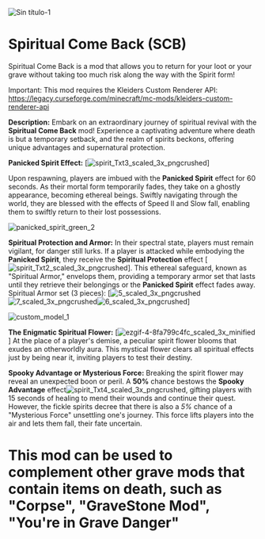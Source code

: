 ![Sin título-1](https://github.com/Rener-py/SCB/assets/47863186/01abf4ce-d98d-4ca2-9d26-f4a79e1965a2)
# Spiritual Come Back (SCB)
Spiritual Come Back is a mod that allows you to return for your loot or your grave without taking too much risk along the way with the Spirit form!

Important: This mod requires the Kleiders Custom Renderer API: https://legacy.curseforge.com/minecraft/mc-mods/kleiders-custom-renderer-api

**Description:**
Embark on an extraordinary journey of spiritual revival with the **Spiritual Come Back** mod! Experience a captivating adventure where death is but a temporary setback, and the realm of spirits beckons, offering unique advantages and supernatural protection.

**Panicked Spirit Effect:** [![spirit_Txt3_scaled_3x_pngcrushed](https://github.com/Rener-py/SCB/assets/47863186/b9e67410-a2ec-47b4-898a-3175aedd55db)]

Upon respawning, players are imbued with the **Panicked Spirit** effect for 60 seconds. As their mortal form temporarily fades, they take on a ghostly appearance, becoming ethereal beings. Swiftly navigating through the world, they are blessed with the effects of Speed II and Slow fall, enabling them to swiftly return to their lost possessions.

![panicked_spirit_green_2](https://github.com/Rener-py/SCB/assets/47863186/26e71e62-e4d6-4563-a69b-1d984c341b72)

**Spiritual Protection and Armor:**
In their spectral state, players must remain vigilant, for danger still lurks. If a player is attacked while embodying the **Panicked Spirit**, they receive the **Spiritual Protection** effect [![spirit_Txt2_scaled_3x_pngcrushed](https://github.com/Rener-py/SCB/assets/47863186/68250326-7098-4cb5-bdeb-162f099003f5)]. This ethereal safeguard, known as "Spiritual Armor," envelops them, providing a temporary armor set that lasts until they retrieve their belongings or the **Panicked Spirit** effect fades away.
Spiritual Armor set (3 pieces): [![5_scaled_3x_pngcrushed](https://github.com/Rener-py/SCB/assets/47863186/272e9ca9-ac52-4c5c-b1b3-f75648906f57)![7_scaled_3x_pngcrushed](https://github.com/Rener-py/SCB/assets/47863186/528aa5d1-f80b-4c7f-a639-945f0335dcd6)![6_scaled_3x_pngcrushed](https://github.com/Rener-py/SCB/assets/47863186/d6ae9a6c-732a-4ae9-a5a3-a9642e084c10)]

![custom_model_1](https://github.com/Rener-py/SCB/assets/47863186/ba72e11b-b7b2-40c4-b880-ba19f8084154)

**The Enigmatic Spiritual Flower:** [![ezgif-4-8fa799c4fc_scaled_3x_minified](https://github.com/Rener-py/SCB/assets/47863186/1b3dee12-ad82-415f-bd93-9d94d5306bc5)]
At the place of a player's demise, a peculiar spirit flower blooms that exudes an otherworldly aura. This mystical flower clears all spiritual effects just by being near it, inviting players to test their destiny.

**Spooky Advantage or Mysterious Force:**
Breaking the spirit flower may reveal an unexpected boon or peril. A **50%** chance bestows the **Spooky Advantage** effect![spirit_Txt4_scaled_3x_pngcrushed](https://github.com/Rener-py/SCB/assets/47863186/502c0367-55a9-4d67-a905-460f20236a07), gifting players with 15 seconds of healing to mend their wounds and continue their quest. However, the fickle spirits decree that there is also a *5%* chance of a "Mysterious Force" unsettling one's journey. This force lifts players into the air and lets them fall, their fate uncertain.

# This mod can be used to complement other grave mods that contain items on death, such as "Corpse", "GraveStone Mod", "You're in Grave Danger"
